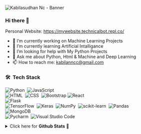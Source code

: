 <!-- Banner -->
![Kabilasudhan Nc - Banner](https://github.com/)

### Hi there 👋
Personal Website: https://mywebsite.technicalbot.repl.co/

- 🔭 I’m currently working on Machine Learning Projects
- 🌱 I’m currently learning Artificial Intalligance
- 🤔 I’m looking for help with My Python Projects 
- 💬 Ask me about Python, Html & Machine and Deep Learning
- 📫 How to reach me: kabilanncc@gmail.com

<!-- Tech Stack -->
### 🛠 &nbsp;Tech Stack

<!-- Programming Languages -->
<!-- Front-end -->
<!-- Back-end -->
<!-- Machine Learning -->
<!-- Database Systems -->
<!-- Other Tools -->
![Python](https://img.shields.io/badge/-Python-05122A?style=flat&logo=python)&nbsp;
![JavaScript](https://img.shields.io/badge/-JavaScript-05122A?style=flat&logo=javascript)&nbsp;\
![HTML](https://img.shields.io/badge/-HTML-05122A?style=flat&logo=HTML5)&nbsp;
![CSS](https://img.shields.io/badge/-CSS-05122A?style=flat&logo=CSS3&logoColor=1572B6)&nbsp;
![Bootstrap](https://img.shields.io/badge/-Bootstrap-05122A?style=flat&logo=bootstrap&logoColor=563D7C)
![React](https://img.shields.io/badge/-React-05122A?style=flat&logo=React&logoColor=563D7C)\
![Flask](https://img.shields.io/badge/-Flask-05122A?style=flat&logo=flask)&nbsp;\
![TensorFlow](https://img.shields.io/badge/-Tensorflow-05122A?style=flat&logo=tensorflow)&nbsp;
![Keras](https://img.shields.io/badge/-Keras-05122A?style=flat&logo=keras)&nbsp;
![NumPy](https://img.shields.io/badge/numpy%20-%23013243.svg?&style=flat&logo=numpy&logoColor=white)&nbsp;
![scikit-learn](https://img.shields.io/badge/scikit%20learn%20-%23013243.svg?&style=flat&logo=scikit-learn&logoColor=white)&nbsp;
![Pandas](https://img.shields.io/badge/pandas%20-%23150458.svg?&style=flat&logo=pandas&logoColor=white)&nbsp;\
![MongoDB](https://img.shields.io/badge/-MongoDB-05122A?style=flat&logo=mongodb)&nbsp;\
![Pycharm](https://img.shields.io/badge/-PyCharm-05122A?style=flat&logo=pycharm)&nbsp;
![Visual Studio Code](https://img.shields.io/badge/-Visual%20Studio%20Code-05122A?style=flat&logo=visual-studio-code&logoColor=007ACC)&nbsp;

<details>
  <summary>Click here for <b>Github Stats</b>  🤖</summary>
<p>&nbsp;<img align="center" src="https://github-readme-stats.vercel.app/api?username=kabilasudhannc&show_icons=true&theme=cobalt&locale=en" alt="Kabilasudhan" /></p>

<p><img align="center" src="https://github-readme-streak-stats.herokuapp.com/?user=kabilasudhannc&" alt="kabilasudhan" /></p>

<a href="https://github.com/kabilasudhannc">
      <img height="180em" src="https://github-readme-stats-eight-theta.vercel.app/api/top-langs/?username=nive927&layout=compact&langs_count=8&theme=tokyonight"/>
</details>

<!--
**kabilasudhannc/kabilasudhannc** is a ✨ _special_ ✨ repository because its `README.md` (this file) appears on your GitHub profile.

Here are some ideas to get you started:

- 🔭 I’m currently working on Machine Learning Projects
- 🌱 I’m currently learning Artificial Intalligance
- 👯 I’m looking to collaborate on ...
- 🤔 I’m looking for help with Python Projects 
- 💬 Ask me about ...
- 📫 How to reach me: ...
- 😄 Pronouns: ...
- ⚡ Fun fact: ...
-->
